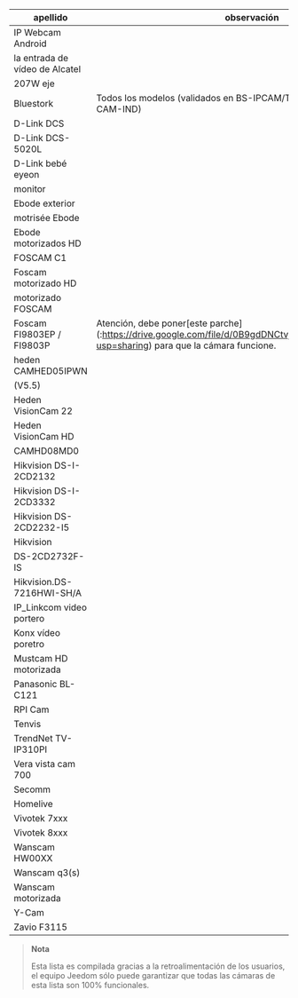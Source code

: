 | apellido                     | observación                | enlace                     |
|-------------------------|-------------------------|--------------------------|
| IP Webcam Android       |                         |                          |
| la entrada de vídeo de Alcatel   |                         |                          |
| 207W eje               |                         |                          |
| Bluestork               | Todos los modelos (validados en BS-IPCAM/TP, BS-IPCAM-W, BS-CAM-IND) |                          |
| D-Link DCS              |                         |                          |
| D-Link DCS-5020L        |                         |                          |
| D-Link bebé eyeon       |                         |                          |
| monitor                 |                         |                          |
| Ebode exterior        |                         |                          |
| motrisée Ebode          |                         |                          |
| Ebode motorizados HD      |                         |                          |
| FOSCAM C1               |                         |                          |
| Foscam motorizado HD     |                         |                          |
| motorizado FOSCAM        |                         |                          |
| Foscam FI9803EP / FI9803P | Atención, debe poner[este parche] (:https://drive.google.com/file/d/0B9gdDNCtvjAITEs0UjduRV9zSG8/view?usp=sharing) para que la cámara funcione.
| heden CAMHED05IPWN      |                         |                          |
| (V5.5)                  |                         |                          |
| Heden VisionCam 22      |                         |                          |
| Heden VisionCam HD      |                         |                          |
| CAMHD08MD0              |                         |                          |
| Hikvision DS-I-2CD2132  |                         |                          |
| Hikvision DS-I-2CD3332  |                         |                          |
| Hikvision DS-2CD2232-I5 |                         |                          |
| Hikvision               |                         |                          |
| DS-2CD2732F-IS          |                         |                          |
| Hikvision.DS-7216HWI-SH/A |                         |                          |
| IP\_Linkcom video portero |                         |                          |
| Konx vídeo poretro      |                         |                          |
| Mustcam HD motorizada    |                         |                          |
| Panasonic BL-C121       |                         |                          |
| RPI Cam                 |                         |                          |
| Tenvis                  |                         |                          |
| TrendNet TV-IP310PI     |                         |                          |
| Vera vista cam 700      |                         |                          |
| Secomm                  |                         |                          |
| Homelive                |                         |                          |
| Vivotek 7xxx            |                         |                          |
| Vivotek 8xxx            |                         |                          |
| Wanscam HW00XX          |                         |                          |
| Wanscam q3(s)           |                         |                          |
| Wanscam motorizada       |                         |                          |
| Y-Cam                   |                         |                          |
| Zavio F3115             |                         |                          |

> **Nota**
>
>Esta lista es compilada gracias a la retroalimentación de los usuarios, el equipo
>Jeedom sólo puede garantizar que todas las cámaras de esta lista
>son 100% funcionales.
